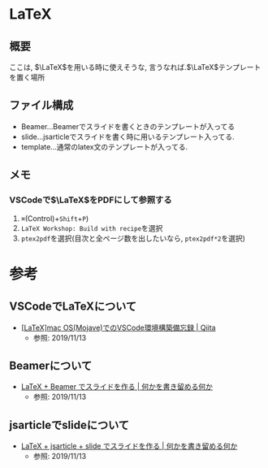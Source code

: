 # LaTeX
## 概要
ここは, $\LaTeX$を用いる時に使えそうな, 言うなれば.$\LaTeX$テンプレートを置く場所

## ファイル構成
- Beamer...Beamerでスライドを書くときのテンプレートが入ってる
- slide...jsarticleでスライドを書く時に用いるテンプレート入ってる.
- template...通常のlatex文のテンプレートが入ってる.

## メモ
### VSCodeで$\LaTeX$をPDFにして参照する
1. `⌘`(Control)+`Shift`+`P`)
2. `LaTeX Workshop: Build with recipe`を選択
3. `ptex2pdf`を選択(目次と全ページ数を出したいなら, `ptex2pdf*2`を選択)

# 参考
## VSCodeでLaTeXについて
- [[LaTeX]mac OS(Mojave)でのVSCode環境構築備忘録 | Qiita](https://qiita.com/uoyuki/items/c172235a0caf2f637ea4)
  - 参照: 2019/11/13

## Beamerについて
- [LaTeX + Beamer でスライドを作る | 何かを書き留める何か](https://xaro.hatenablog.jp/entry/2013/09/18/020615)
  - 参照: 2019/11/13

## jsarticleでslideについて
- [LaTeX + jsarticle + slide でスライドを作る | 何かを書き留める何か](https://xaro.hatenablog.jp/entry/2013/09/26/004920)
  - 参照: 2019/11/13